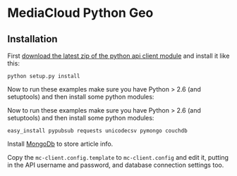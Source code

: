 MediaCloud Python Geo
=====================

Installation
------------

First [download the latest zip of the python api client module](https://github.com/c4fcm/MediaCloud-API-Client/tree/master/dist) 
and install it like this:

    python setup.py install

Now to run these examples make sure you have Python > 2.6 (and setuptools) and then install 
some python modules:

Now to run these examples make sure you have Python > 2.6 (and setuptools) and then install 
some python modules:
    
    easy_install pypubsub requests unicodecsv pymongo couchdb
    
Install [MongoDb](http://mongodb.org) to store article info.

Copy the `mc-client.config.template` to `mc-client.config` and edit it, putting in the 
API username and password, and database connection settings too.

